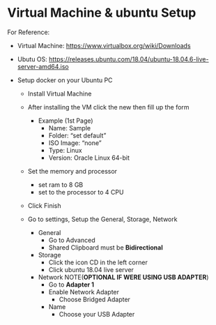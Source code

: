 <h1 id="virtual-machine--ubuntu-setup">Virtual Machine &amp; ubuntu Setup</h1>
<p>For Reference:</p>
<ul>
<li>
<p>Virtual Machine: <a href="https://www.virtualbox.org/wiki/Downloads">https://www.virtualbox.org/wiki/Downloads</a></p>
</li>
<li>
<p>Ubutu OS: <a href="https://releases.ubuntu.com/18.04/ubuntu-18.04.6-live-server-amd64.iso">https://releases.ubuntu.com/18.04/ubuntu-18.04.6-live-server-amd64.iso</a></p>
</li>
<li>
<p>Setup docker on your Ubuntu PC</p>
<ul>
<li>
<p>Install Virtual Machine</p>
</li>
<li>
<p>After installing the VM click the new then fill up the form</p>
<ul>
<li>Example (1st Page)
<ul>
<li>Name: Sample</li>
<li>Folder: “set default”</li>
<li>ISO Image: “none”</li>
<li>Type: Linux</li>
<li>Version: Oracle Linux 64-bit</li>
</ul>
</li>
</ul>
</li>
<li>
<p>Set the memory and processor</p>
<ul>
<li>set ram to 8 GB</li>
<li>set to the processor to 4 CPU</li>
</ul>
</li>
<li>
<p>Click Finish</p>
</li>
<li>
<p>Go to settings, Setup the General, Storage, Network</p>
<ul>
<li>General
<ul>
<li>Go to Advanced</li>
<li>Shared Clipboard must be <strong>Bidirectional</strong></li>
</ul>
</li>
<li>Storage
<ul>
<li>Click the icon CD in the left corner</li>
<li>Click ubuntu 18.04 live server</li>
</ul>
</li>
<li>Network NOTE(<strong>OPTIONAL IF WERE USING USB ADAPTER</strong>)
<ul>
<li>Go to <strong>Adapter 1</strong></li>
<li>Enable Network Adapter
<ul>
<li>Choose Bridged Adapter</li>
</ul>
</li>
<li>Name
<ul>
<li>Choose your USB Adapter</li>
</ul>
</li>
</ul>
</li>
</ul>
</li>
</ul>
</li>
</ul>

